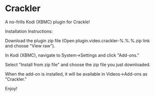 Crackler
========

A no-frills Kodi (XBMC) plugin for Crackle!

Installation Instructions:

Download the plugin zip file (Open plugin.video.crackler-%.%.%.zip link and choose "View raw").

In Kodi (XBMC), navigate to System->Settings and click "Add-ons."

Select "Install from zip file" and choose the zip file you just downloaded.

When the add-on is installed, it will be available in Videos->Add-ons as "Crackler."

Enjoy!

